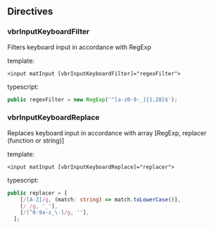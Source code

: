 ## Directives

### vbrInputKeyboardFilter

Filters keyboard input in accordance with RegExp

template:

```angular2html
<input matInput [vbrInputKeyboardFilter]="regexFilter">
```

typescript:

```typescript
public regexFilter = new RegExp('^[a-z0-9-_]{1,28}$');
```

### vbrInputKeyboardReplace

Replaces keyboard input in accordance with array [RegExp, replacer (function or string)]

template:

```angular2html
<input matInput [vbrInputKeyboardReplace]="replacer">
```

typescript:

```typescript
public replacer = [
    [/[A-Z]/g, (match: string) => match.toLowerCase()],
    [/ /g, '_'],
    [/[^0-9a-z_\-]/g, ''],
  ];
```

